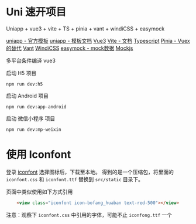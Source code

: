 # Uni 速开项目

Uniapp + vue3 + vite + TS + pinia + vant + windiCSS + easymock

[uniapp - 官方模板](https://github.com/dcloudio/uni-preset-vue)
[uniapp - 模板文档](https://uniapp.dcloud.net.cn/quickstart-cli.html)
[Vue3](https://cn.vuejs.org/guide/introduction.html)
[Vite - 文档](https://cn.vitejs.dev/guide/)
[Typescript](https://www.typescriptlang.org/docs/handbook/intro.html)
[Pinia - Vuex的替代](https://pinia.vuejs.org/introduction.html)
[Vant](https://vant-contrib.gitee.io/vant/#/zh-CN)
[WindiCSS](https://cn.windicss.org/utilities/general/colors.html)
[easymock - mock数据](https://github.com/Elity/EasyMock-VSCode.git)
[Mockjs](http://mockjs.com/examples.html)

多平台条件编译
vue3

启动 H5 项目
```shell
npm run dev:h5
```

启动 Android 项目
```shell
npm run dev:app-android
```

启动 微信小程序 项目
```shell
npm run dev:mp-weixin
```
# 使用 Iconfont 

登录 [iconfont](https://www.iconfont.cn/) 选择图标后，下载至本地。 得到的是一个压缩包，将里面的 `iconfont.css` 和  `iconfont.ttf` 替换到 `src/static` 目录下。

页面中类似使用如下方式引用
```html
    <view class="iconfont icon-bofang_huaban text-red-500"></view>
```

注意：观察下 `iconfont.css` 中引用的字体，可能不止 `iconfong.ttf` 一个